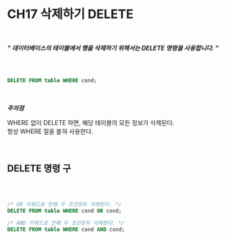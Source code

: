 # CH17 삭제하기 DELETE

<br />

>
***" 데이터베이스의 테이블에서 행을 삭제하기 위해서는 DELETE 명령을 사용합니다. "***
>

<br />

```sql

DELETE FROM table WHERE cond;

```

<br />

>
***주의점***   
   
WHERE 없이 DELETE 하면, 해당 테이블의 모든 정보가 삭제된다.   
항상 WHERE 절을 붙혀 사용한다.
>

<br />

## DELETE 명령 구

<br />

```sql

/* OR 키워드로 인해 두 조건모두 삭제한다. */
DELETE FROM table WHERE cond OR cond;

/* AND 키워드로 인해 두 조건모두 삭제한다. */
DELETE FROM table WHERE cond AND cond;

```

<br />

